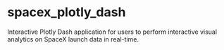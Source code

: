 # spacex_plotly_dash
Interactive Plotly Dash application for users to perform interactive visual analytics on SpaceX launch data in real-time.
